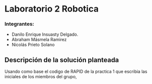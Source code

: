 # Laboratorio 2 Robotica
### Integrantes: 
- Danilo Enrique Insuasty Delgado.
- Abraham Másmela Ramirez
- Nicolás Prieto Solano
## Descripción de la solución planteada
Usando como base el codigo de RAPID de la practica 1 que escribia las iniciales de los miembros del grupo, 
